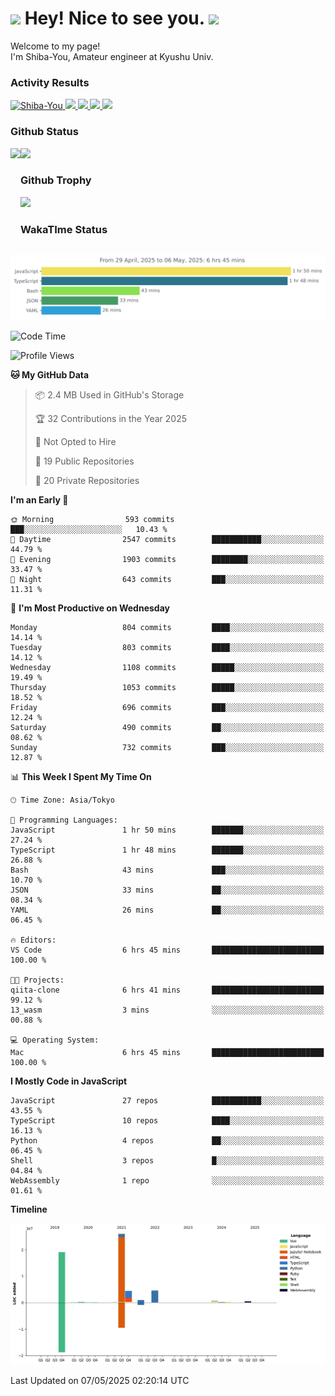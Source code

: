 <h1>
  <img src="https://emojis.slackmojis.com/emojis/images/1531849430/4246/blob-sunglasses.gif?1531849430" width="30"/> 
  Hey! Nice to see you.
  <img src="https://emojis.slackmojis.com/emojis/images/1531849430/4246/blob-sunglasses.gif?1531849430" width="30"/> 
</h1>
<p>
  Welcome to my page! <br />
  I'm Shiba-You, Amateur engineer at Kyushu Univ.
</p>


<h3>
  Activity Results
</h3>
<p align="left"> 
  <!--   GitHub  -->
  <a href="https://github.com/Shiba-You/Shiba-You/">
    <img src="https://komarev.com/ghpvc/?username=Shiba-You" alt="Shiba-You" />
  </a>
  <a href="https://github.com/Shiba-You">
    <img height="20" src="https://img.shields.io/github/followers/Shiba-You?label=follow&logo=github&style=flat" />
  </a>
  
  <!-- Qiita -->
  <a href="http://qiita.com/Shiba-You">
    <img height="20" src="https://qiita-badge.apiapi.app/s/Shiba-You/posts.svg" />
  </a>
  <a href="http://qiita.com/Shiba-You">
    <img height="20" src="https://qiita-badge.apiapi.app/s/Shiba-You/contributions.svg" />
  </a>
  <a href="http://qiita.com/Shiba-You">
    <img height="20" src="https://qiita-badge.apiapi.app/s/Shiba-You/followers.svg" />
  </a>
</p>


<h3>
  Github Status
</h3>
<div>
  <img height="170" align="left" src="https://github-readme-stats.vercel.app/api?username=Shiba-You&theme=tokyonight" />
  <img height="170" src="https://github-readme-stats.vercel.app/api/top-langs/?username=Shiba-You&theme=tokyonight&layout=compact" />
</div>

<h3>
  Github Trophy
</h3>
<div>
  <img width="800" src="https://github-profile-trophy.vercel.app/?username=Shiba-You&theme=tokyonight" />
</div>


<h3>
  WakaTIme Status
</h3>
<img src="https://github.com/Shiba-You/Shiba-You/blob/main/images/stat.svg" alt="Shiba-You WakaTime Activity"/>

<!--START_SECTION:waka-->
![Code Time](http://img.shields.io/badge/Code%20Time-1%2C085%20hrs%2058%20mins-blue)

![Profile Views](http://img.shields.io/badge/Profile%20Views-0-blue)

**🐱 My GitHub Data** 

> 📦 2.4 MB Used in GitHub's Storage 
 > 
> 🏆 32 Contributions in the Year 2025
 > 
> 🚫 Not Opted to Hire
 > 
> 📜 19 Public Repositories 
 > 
> 🔑 20 Private Repositories 
 > 
**I'm an Early 🐤** 

```text
🌞 Morning                593 commits         ███░░░░░░░░░░░░░░░░░░░░░░   10.43 % 
🌆 Daytime                2547 commits        ███████████░░░░░░░░░░░░░░   44.79 % 
🌃 Evening                1903 commits        ████████░░░░░░░░░░░░░░░░░   33.47 % 
🌙 Night                  643 commits         ███░░░░░░░░░░░░░░░░░░░░░░   11.31 % 
```
📅 **I'm Most Productive on Wednesday** 

```text
Monday                   804 commits         ████░░░░░░░░░░░░░░░░░░░░░   14.14 % 
Tuesday                  803 commits         ████░░░░░░░░░░░░░░░░░░░░░   14.12 % 
Wednesday                1108 commits        █████░░░░░░░░░░░░░░░░░░░░   19.49 % 
Thursday                 1053 commits        █████░░░░░░░░░░░░░░░░░░░░   18.52 % 
Friday                   696 commits         ███░░░░░░░░░░░░░░░░░░░░░░   12.24 % 
Saturday                 490 commits         ██░░░░░░░░░░░░░░░░░░░░░░░   08.62 % 
Sunday                   732 commits         ███░░░░░░░░░░░░░░░░░░░░░░   12.87 % 
```


📊 **This Week I Spent My Time On** 

```text
🕑︎ Time Zone: Asia/Tokyo

💬 Programming Languages: 
JavaScript               1 hr 50 mins        ███████░░░░░░░░░░░░░░░░░░   27.24 % 
TypeScript               1 hr 48 mins        ███████░░░░░░░░░░░░░░░░░░   26.88 % 
Bash                     43 mins             ███░░░░░░░░░░░░░░░░░░░░░░   10.70 % 
JSON                     33 mins             ██░░░░░░░░░░░░░░░░░░░░░░░   08.34 % 
YAML                     26 mins             ██░░░░░░░░░░░░░░░░░░░░░░░   06.45 % 

🔥 Editors: 
VS Code                  6 hrs 45 mins       █████████████████████████   100.00 % 

🐱‍💻 Projects: 
qiita-clone              6 hrs 41 mins       █████████████████████████   99.12 % 
13_wasm                  3 mins              ░░░░░░░░░░░░░░░░░░░░░░░░░   00.88 % 

💻 Operating System: 
Mac                      6 hrs 45 mins       █████████████████████████   100.00 % 
```

**I Mostly Code in JavaScript** 

```text
JavaScript               27 repos            ███████████░░░░░░░░░░░░░░   43.55 % 
TypeScript               10 repos            ████░░░░░░░░░░░░░░░░░░░░░   16.13 % 
Python                   4 repos             ██░░░░░░░░░░░░░░░░░░░░░░░   06.45 % 
Shell                    3 repos             █░░░░░░░░░░░░░░░░░░░░░░░░   04.84 % 
WebAssembly              1 repo              ░░░░░░░░░░░░░░░░░░░░░░░░░   01.61 % 
```



**Timeline**

![Lines of Code chart](https://raw.githubusercontent.com/Shiba-You/Shiba-You/main/assets/bar_graph.png)


 Last Updated on 07/05/2025 02:20:14 UTC
<!--END_SECTION:waka-->
